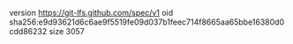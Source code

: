 version https://git-lfs.github.com/spec/v1
oid sha256:e9d93621d6c6ae9f5519fe09d037b1feec714f8665aa65bbe16380d0cdd86232
size 3057
